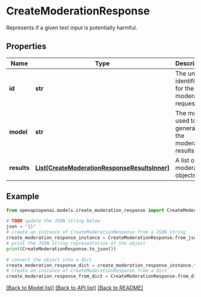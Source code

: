 # CreateModerationResponse

Represents if a given text input is potentially harmful.

## Properties

Name | Type | Description | Notes
------------ | ------------- | ------------- | -------------
**id** | **str** | The unique identifier for the moderation request. | 
**model** | **str** | The model used to generate the moderation results. | 
**results** | [**List[CreateModerationResponseResultsInner]**](CreateModerationResponseResultsInner.md) | A list of moderation objects. | 

## Example

```python
from openapiopenai.models.create_moderation_response import CreateModerationResponse

# TODO update the JSON string below
json = "{}"
# create an instance of CreateModerationResponse from a JSON string
create_moderation_response_instance = CreateModerationResponse.from_json(json)
# print the JSON string representation of the object
print(CreateModerationResponse.to_json())

# convert the object into a dict
create_moderation_response_dict = create_moderation_response_instance.to_dict()
# create an instance of CreateModerationResponse from a dict
create_moderation_response_from_dict = CreateModerationResponse.from_dict(create_moderation_response_dict)
```
[[Back to Model list]](../README.md#documentation-for-models) [[Back to API list]](../README.md#documentation-for-api-endpoints) [[Back to README]](../README.md)


